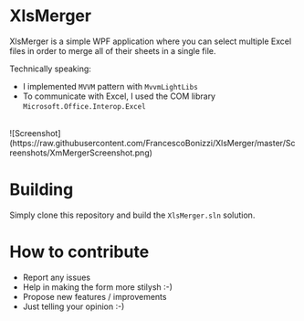# XlsMerger
XlsMerger is a simple WPF application where you can select multiple Excel files in order to merge all of their sheets in a single file.

Technically speaking:
- I implemented `MVVM` pattern with `MvvmLightLibs`
- To communicate with Excel, I used the COM library `Microsoft.Office.Interop.Excel`
<br />
![Screenshot](https://raw.githubusercontent.com/FrancescoBonizzi/XlsMerger/master/Screenshots/XmMergerScreenshot.png)
<br />

# Building
Simply clone this repository and build the `XlsMerger.sln` solution.

# How to contribute
- Report any issues
- Help in making the form more stilysh :-)
- Propose new features / improvements
- Just telling your opinion :-)
